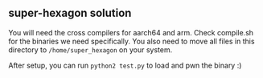 super-hexagon solution
---

You will need the cross compilers for aarch64 and arm. Check compile.sh for the binaries we need specifically. You also need to move all files in this directory to `/home/super_hexagon` on your system.

After setup, you can run `python2 test.py` to load and pwn the binary :)
